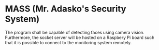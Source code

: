 # MASS (Mr. Adasko's Security System)

The program shall be capable of detecting faces using camera vision.
Furthermore, the socket server will be hosted on a Raspbery Pi board
such that it is possible to connect to the monitoring system remotely.